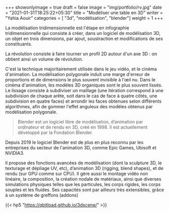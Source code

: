 +++
showonlyimage = true
draft = false
image = "img/portfolio/rv.jpg"
date = "2021-01-31T18:25:22+05:30"
title = "Modéliser une table en 3D"
writer = "Yahia Aouir"
categories = [ "3d", "modélisation", "blender"]
weight = 1
+++

La modélisation tridimensionnelle est l'étape en infographie tridimensionnelle qui consiste à créer, dans un logiciel de modélisation 3D, un objet en trois dimensions, par ajout, soustraction et modifications de ses constituants.
<!--more-->

La révolution consiste à faire tourner un profil 2D autour d'un axe 3D : on obtient ainsi un volume de révolution.

C'est la technique majoritairement utilisée dans le jeu vidéo, et le cinéma d'animation. La modélisation polygonale induit une marge d'erreur de proportions et de dimensions le plus souvent invisible à l'œil nu. Dans le cinéma d'animation, les modèles 3D organiques sont le plus souvent lissés. Le lissage consiste à subdiviser un maillage (une itération correspond à une subdivision de chaque arête, soit dans le cas de face à quatre côtés, une subdivision en quatre faces) et arrondir les faces obtenues selon différents algorithmes, afin de gommer l'effet anguleux des modèles obtenus par modélisation polygonale.

> Blender est un logiciel libre de modélisation, d’animation par ordinateur et de rendu en 3D, créé en 1998. Il est actuellement développé par la Fondation Blender.

Depuis 2019 le logiciel Blender est de plus en plus reconnu par les entreprises du secteur de l'animation 3D, comme Epic Games, Ubisoft et NVIDIA3.

Il propose des fonctions avancées de modélisation (dont la sculpture 3D, le texturage et dépliage UV, etc), d’animation 3D (rigging, blend shapes), et de rendu (sur GPU comme sur CPU). Il gère aussi le montage vidéo non linéaire, la composition, la création nodale de matériaux, ainsi que diverses simulations physiques telles que les particules, les corps rigides, les corps souples et les fluides. Ses capacités sont par ailleurs très extensibles, grâce à un système de greffons (addons)




{{< hp5 "https://qbitload.github.io/3dscene/" >}}
